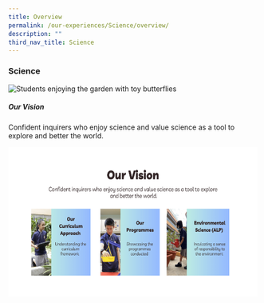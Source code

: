 ```yaml
---
title: Overview
permalink: /our-experiences/Science/overview/
description: ""
third_nav_title: Science
---
```

### **Science**

![Students enjoying the garden with toy butterflies](/images/Our%20Experiences/Science/sci1.png)
		 
##### Our Vision

Confident inquirers who enjoy science and value science as a tool to explore and better the world.

<img src="/images/About%20Us/subpage%20school%20banner-min.png" style="width:300px;height:300px;margin-right:500px;width:500px">
																																																														